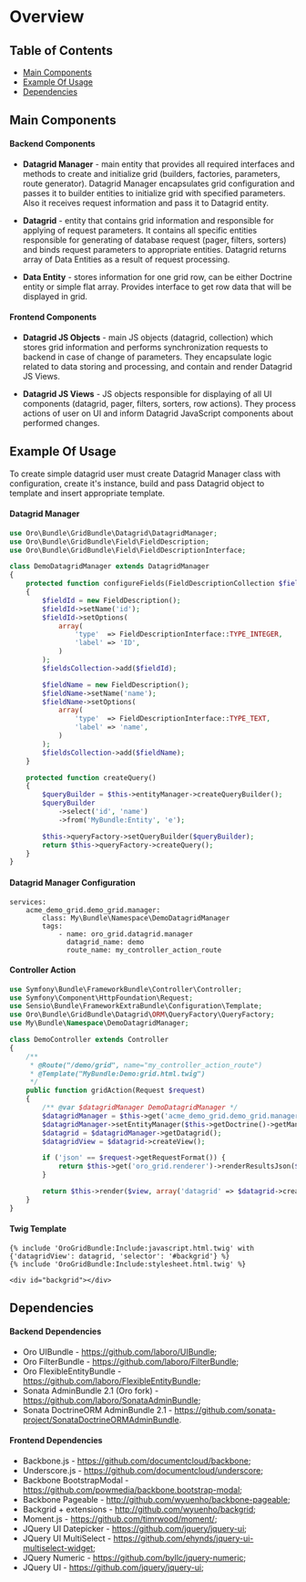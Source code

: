 Overview
========

Table of Contents
-----------------
 - [Main Components](#main-components)
 - [Example Of Usage](#example-of-usage)
 - [Dependencies](#dependencies)

Main Components
---------------

#### Backend Components

* **Datagrid Manager** - main entity that provides all required interfaces and methods to create and initialize grid (builders, factories, parameters, route generator). Datagrid Manager encapsulates grid configuration and passes it to builder entities to initialize grid with specified parameters. Also it receives request information and pass it to Datagrid entity.

* **Datagrid** - entity that contains grid information and responsible for applying of request parameters. It contains all specific entities responsible for generating of database request (pager, filters, sorters) and binds request parameters to appropriate entities. Datagrid returns array of Data Entities as a result of request processing.

* **Data Entity** - stores information for one grid row, can be either Doctrine entity or simple flat array. Provides interface to get row data that will be displayed in grid.

#### Frontend Components

* **Datagrid JS Objects** - main JS objects (datagrid, collection) which stores grid information and performs synchronization requests to backend in case of change of parameters. They encapsulate logic related to data storing and processing, and contain and render Datagrid JS Views.

* **Datagrid JS Views** - JS objects responsible for displaying of all UI components (datagrid, pager, filters, sorters, row actions). They process actions of user on UI and inform Datagrid JavaScript components about performed changes.


Example Of Usage
----------------

To create simple datagrid user must create Datagrid Manager class with configuration, create it's instance, build and pass Datagrid object to template and insert appropriate template.

#### Datagrid Manager

``` php
use Oro\Bundle\GridBundle\Datagrid\DatagridManager;
use Oro\Bundle\GridBundle\Field\FieldDescription;
use Oro\Bundle\GridBundle\Field\FieldDescriptionInterface;

class DemoDatagridManager extends DatagridManager
{
    protected function configureFields(FieldDescriptionCollection $fieldsCollection)
    {
        $fieldId = new FieldDescription();
        $fieldId->setName('id');
        $fieldId->setOptions(
            array(
                'type'  => FieldDescriptionInterface::TYPE_INTEGER,
                'label' => 'ID',
            )
        );
        $fieldsCollection->add($fieldId);

        $fieldName = new FieldDescription();
        $fieldName->setName('name');
        $fieldName->setOptions(
            array(
                'type'  => FieldDescriptionInterface::TYPE_TEXT,
                'label' => 'name',
            )
        );
        $fieldsCollection->add($fieldName);
    }

    protected function createQuery()
    {
        $queryBuilder = $this->entityManager->createQueryBuilder();
        $queryBuilder
            ->select('id', 'name')
            ->from('MyBundle:Entity', 'e');

        $this->queryFactory->setQueryBuilder($queryBuilder);
        return $this->queryFactory->createQuery();
    }
}
```

#### Datagrid Manager Configuration

```
services:
    acme_demo_grid.demo_grid.manager:
        class: My\Bundle\Namespace\DemoDatagridManager
        tags:
            - name: oro_grid.datagrid.manager
              datagrid_name: demo
              route_name: my_controller_action_route
```

#### Controller Action

``` php
use Symfony\Bundle\FrameworkBundle\Controller\Controller;
use Symfony\Component\HttpFoundation\Request;
use Sensio\Bundle\FrameworkExtraBundle\Configuration\Template;
use Oro\Bundle\GridBundle\Datagrid\ORM\QueryFactory\QueryFactory;
use My\Bundle\Namespace\DemoDatagridManager;

class DemoController extends Controller
{
    /**
     * @Route("/demo/grid", name="my_controller_action_route")
     * @Template("MyBundle:Demo:grid.html.twig")
     */
    public function gridAction(Request $request)
    {
        /** @var $datagridManager DemoDatagridManager */
        $datagridManager = $this->get('acme_demo_grid.demo_grid.manager');
        $datagridManager->setEntityManager($this->getDoctrine()->getManager());
        $datagrid = $datagridManager->getDatagrid();
        $datagridView = $datagrid->createView();

        if ('json' == $request->getRequestFormat()) {
            return $this->get('oro_grid.renderer')->renderResultsJson($datagridView);
        }

        return $this->render($view, array('datagrid' => $datagrid->createView()));
    }
}
```

#### Twig Template

```
{% include 'OroGridBundle:Include:javascript.html.twig' with {'datagridView': datagrid, 'selector': '#backgrid'} %}
{% include 'OroGridBundle:Include:stylesheet.html.twig' %}

<div id="backgrid"></div>
```


Dependencies
------------

#### Backend Dependencies

* Oro UIBundle - https://github.com/laboro/UIBundle;
* Oro FilterBundle - https://github.com/laboro/FilterBundle;
* Oro FlexibleEntityBundle - https://github.com/laboro/FlexibleEntityBundle;
* Sonata AdminBundle  2.1 (Oro fork) - https://github.com/laboro/SonataAdminBundle;
* Sonata DoctrineORM AdminBundle 2.1 - https://github.com/sonata-project/SonataDoctrineORMAdminBundle.

#### Frontend Dependencies

* Backbone.js - https://github.com/documentcloud/backbone;
* Underscore.js - https://github.com/documentcloud/underscore;
* Backbone BootstrapModal - https://github.com/powmedia/backbone.bootstrap-modal;
* Backbone Pageable - http://github.com/wyuenho/backbone-pageable;
* Backgrid + extensions - http://github.com/wyuenho/backgrid;
* Moment.js - https://github.com/timrwood/moment/;
* JQuery UI Datepicker - https://github.com/jquery/jquery-ui;
* JQuery UI MultiSelect - https://github.com/ehynds/jquery-ui-multiselect-widget;
* JQuery Numeric - https://github.com/byllc/jquery-numeric;
* JQuery UI - https://github.com/jquery/jquery-ui;
